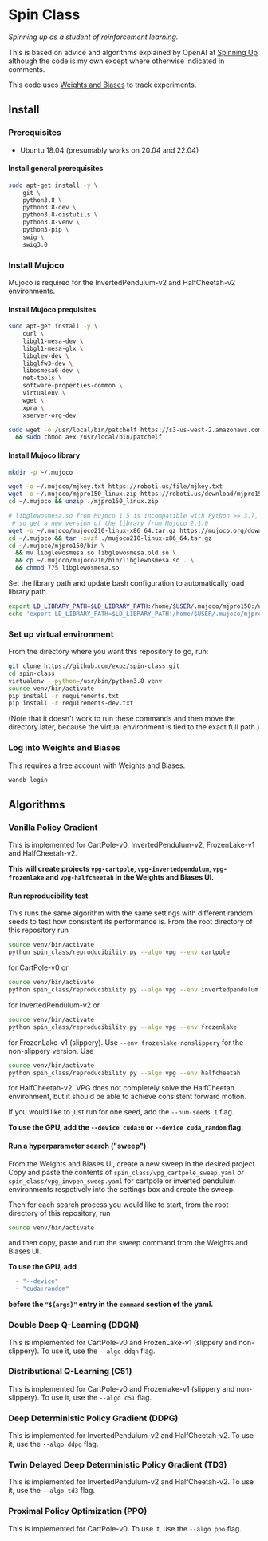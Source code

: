# Spin Class

_Spinning up as a student of reinforcement learning._

This is based on advice and algorithms explained by OpenAI at [Spinning Up](https://spinningup.openai.com/en/latest/) although the code is my own except where otherwise indicated in comments.

This code uses [Weights and Biases](https://wandb.ai/site) to track experiments.

## Install

### Prerequisites

* Ubuntu 18.04 (presumably works on 20.04 and 22.04)

#### Install general prerequisites

```bash
sudo apt-get install -y \
    git \
    python3.8 \
    python3.8-dev \
    python3.8-distutils \
    python3.8-venv \
    python3-pip \
    swig \
    swig3.0
```

### Install Mujoco

Mujoco is required for the InvertedPendulum-v2 and HalfCheetah-v2 environments.

#### Install Mujoco prequisites

```bash
sudo apt-get install -y \
    curl \
    libgl1-mesa-dev \
    libgl1-mesa-glx \
    libglew-dev \
    libglfw3-dev \
    libosmesa6-dev \
    net-tools \
    software-properties-common \
    virtualenv \
    wget \
    xpra \
    xserver-org-dev

sudo wget -o /usr/local/bin/patchelf https://s3-us-west-2.amazonaws.com/openai-sci-artifacts/manual-builds/patchelf_0.9_amd64.elf \
  && sudo chmod a+x /usr/local/bin/patchelf
```

#### Install Mujoco library

```bash
mkdir -p ~/.mujoco

wget -o ~/.mujoco/mjkey.txt https://roboti.us/file/mjkey.txt
wget -o ~/.mujoco/mjpro150_linux.zip https://roboti.us/download/mjpro150_linux.zip
cd ~/.mujoco && unzip ./mjpro150_linux.zip

# libglewosmesa.so from Mujoco 1.5 is incompatible with Python >= 3.7,
 # so get a new version of the library from Mujoco 2.1.0
wget -o ~/.mujoco/mujoco210-linux-x86_64.tar.gz https://mujoco.org/download/mujoco210-linux-x86_64.tar.gz
cd ~/.mujoco && tar -xvzf ./mujoco210-linux-x86_64.tar.gz
cd ~/.mujoco/mjpro150/bin \
  && mv libglewosmesa.so libglewosmesa.old.so \
  && cp ~/.mujoco/mujoco210/bin/libglewosmesa.so . \
  && chmod 775 libglewosmesa.so
```

Set the library path and update bash configuration to automatically load library path.

```bash
export LD_LIBRARY_PATH=$LD_LIBRARY_PATH:/home/$USER/.mujoco/mjpro150:/usr/lib/nvidia
echo 'export LD_LIBRARY_PATH=$LD_LIBRARY_PATH:/home/$USER/.mujoco/mjpro150:/usr/lib/nvidia' >> ~/.bashrc
```

### Set up virtual environment

From the directory where you want this repository to go, run:

```bash
git clone https://github.com/expz/spin-class.git
cd spin-class
virtualenv --python=/usr/bin/python3.8 venv
source venv/bin/activate
pip install -r requirements.txt
pip install -r requirements-dev.txt
```

(Note that it doesn't work to run these commands and then move the directory later, because the virtual environment is tied to the exact full path.)

### Log into Weights and Biases

This requires a free account with Weights and Biases.

```bash
wandb login
```

## Algorithms

### Vanilla Policy Gradient

This is implemented for CartPole-v0, InvertedPendulum-v2, FrozenLake-v1 and HalfCheetah-v2.

__This will create projects `vpg-cartpole`, `vpg-invertedpendulum`, `vpg-frozenlake` and `vpg-halfcheetah` in the Weights and Biases UI.__

#### Run reproducibility test

This runs the same algorithm with the same settings with different random seeds to test how consistent its performance is. From the root directory of this repository run

```bash
source venv/bin/activate
python spin_class/reproducibility.py --algo vpg --env cartpole
```

for CartPole-v0 or

```bash
source venv/bin/activate
python spin_class/reproducibility.py --algo vpg --env invertedpendulum
```

for InvertedPendulum-v2 or

```bash
source venv/bin/activate
python spin_class/reproducibility.py --algo vpg --env frozenlake
```

for FrozenLake-v1 (slippery). Use `--env frozenlake-nonslippery` for the non-slippery version. Use

```bash
source venv/bin/activate
python spin_class/reproducibility.py --algo vpg --env halfcheetah
```

for HalfCheetah-v2. VPG does not completely solve the HalfCheetah environment, but it should be able to achieve consistent forward motion.

If you would like to just run for one seed, add the `--num-seeds 1` flag.

__To use the GPU, add the `--device cuda:0` or `--device cuda_random` flag.__

#### Run a hyperparameter search ("sweep")

From the Weights and Biases UI, create a new sweep in the desired project. Copy and paste the contents of `spin_class/vpg_cartpole_sweep.yaml` or `spin_class/vpg_invpen_sweep.yaml`  for cartpole or inverted pendulum environments respctively into the settings box and create the sweep.

Then for each search process you would like to start, from the root directory of this repository, run

```bash
source venv/bin/activate
```

and then copy, paste and run the sweep command from the Weights and Biases UI.

__To use the GPU, add__

```yaml
  - "--device"
  - "cuda:random"
```

__before the `"${args}"` entry in the `command` section of the yaml.__

### Double Deep Q-Learning (DDQN)

This is implemented for CartPole-v0 and FrozenLake-v1 (slippery and non-slippery). To use it, use the `--algo ddqn` flag.

### Distributional Q-Learning (C51)

This is implemented for CartPole-v0 and Frozenlake-v1 (slippery and non-slippery). To use it, use the `--algo c51` flag.

### Deep Deterministic Policy Gradient (DDPG)

This is implemented for InvertedPendulum-v2 and HalfCheetah-v2. To use it, use the `--algo ddpg` flag.

### Twin Delayed Deep Deterministic Policy Gradient (TD3)

This is implemented for InvertedPendulum-v2 and HalfCheetah-v2. To use it, use the `--algo td3` flag.

### Proximal Policy Optimization (PPO)

This is implemented for CartPole-v0. To use it, use the `--algo ppo` flag.